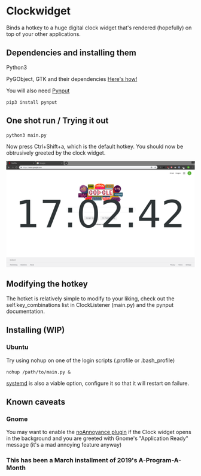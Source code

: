 # Clockwidget

Binds a hotkey to a huge digital clock widget that's rendered (hopefully) on top of your other applications.

## Dependencies and installing them
Python3

PyGObject, GTK and their dependencies
[Here's how!](https://pygobject.readthedocs.io/en/latest/etting_started.html#windows-getting-started)

You will also need [Pynput](https://pypi.org/project/pynput/)
```
pip3 install pynput
```

## One shot run / Trying it out
```
python3 main.py
```
Now press Ctrl+Shift+a, which is the default hotkey.
You should now be obtrusively greeted by the clock widget.

![](https://github.com/steina1989/clockwidget/blob/master/demo.png)


## Modifying the hotkey
The hotket is relatively simple to modify to your liking, check out the self.key_combinations list in ClockListener (main.py) and the pynput documentation.

## Installing (WIP)
### Ubuntu
Try using nohup on one of the login scripts (.profile or .bash_profile)

```
nohup /path/to/main.py &
```
[systemd](https://tecadmin.net/setup-autorun-python-script-using-systemd/) is also a viable option, configure it so that it will restart on failure.


## Known caveats
### Gnome
You may want to enable the [noAnnoyance plugin](https://extensions.gnome.org/extension/1236/noannoyance/) if the Clock widget opens in the background and you are greeted with Gnome's "Application Ready" message (it's a mad annoying feature anyway)

### This has been a March installment of 2019's A-Program-A-Month

